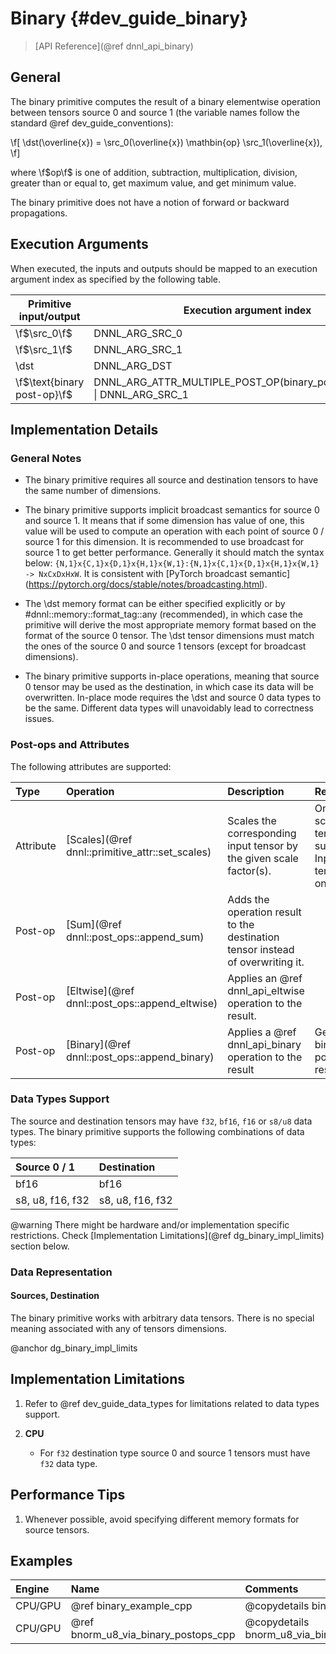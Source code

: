 Binary {#dev_guide_binary}
====================

>
> [API Reference](@ref dnnl_api_binary)
>

## General

The binary primitive computes the result of a binary elementwise operation
between tensors source 0 and source 1 (the variable names follow the standard
@ref dev_guide_conventions):

\f[
    \dst(\overline{x}) =
        \src_0(\overline{x}) \mathbin{op} \src_1(\overline{x}),
\f]

where \f$op\f$ is one of addition, subtraction, multiplication, division, 
greater than or equal to, get maximum value, and get minimum value.

The binary primitive does not have a notion of forward or backward propagations.

## Execution Arguments

When executed, the inputs and outputs should be mapped to an execution
argument index as specified by the following table.

| Primitive input/output      | Execution argument index                                                  |
| ---                         | ---                                                                       |
| \f$\src_0\f$                | DNNL_ARG_SRC_0                                                            |
| \f$\src_1\f$                | DNNL_ARG_SRC_1                                                            |
| \dst                        | DNNL_ARG_DST                                                              |
| \f$\text{binary post-op}\f$ | DNNL_ARG_ATTR_MULTIPLE_POST_OP(binary_post_op_position) \| DNNL_ARG_SRC_1 |

## Implementation Details

### General Notes

 * The binary primitive requires all source and destination tensors to have the
   same number of dimensions.

 * The binary primitive supports implicit broadcast semantics for source 0 and 
   source 1. It means that if some dimension has value of one, this value will
   be used to compute an operation with each point of source 0 / source 1 for 
   this dimension. It is recommended to use broadcast for source 1 to get 
   better performance. Generally it should match the syntax below:
   `{N,1}x{C,1}x{D,1}x{H,1}x{W,1}:{N,1}x{C,1}x{D,1}x{H,1}x{W,1} -> NxCxDxHxW`.
   It is consistent with [PyTorch broadcast semantic]
   (https://pytorch.org/docs/stable/notes/broadcasting.html).
   

 * The \dst memory format can be either specified explicitly or by
   #dnnl::memory::format_tag::any (recommended), in which case the primitive
   will derive the most appropriate memory format based on the format of the
   source 0 tensor. The \dst tensor dimensions must match the ones of the
   source 0 and source 1 tensors (except for broadcast dimensions).

 * The binary primitive supports in-place operations, meaning that source 0
   tensor may be used as the destination, in which case its data will
   be overwritten. In-place mode requires the \dst and source 0 data types to be
   the same. Different data types will unavoidably lead to correctness issues.

### Post-ops and Attributes

The following attributes are supported:

| Type      | Operation                                       | Description                                                                    | Restrictions
| :--       | :--                                             | :--                                                                            | :--
| Attribute | [Scales](@ref dnnl::primitive_attr::set_scales) | Scales the corresponding input tensor by the given scale factor(s).            | Only one scale per tensor is supported. Input tensors only. |
| Post-op   | [Sum](@ref dnnl::post_ops::append_sum)          | Adds the operation result to the destination tensor instead of overwriting it. |                                                                                                             |
| Post-op   | [Eltwise](@ref dnnl::post_ops::append_eltwise)  | Applies an @ref dnnl_api_eltwise operation to the result.                      |                                                                                                             |
| Post-op   | [Binary](@ref dnnl::post_ops::append_binary)    | Applies a @ref dnnl_api_binary operation to the result                         | General binary post-op restrictions                                                                         |

### Data Types Support

The source and destination tensors may have `f32`, `bf16`, `f16` or `s8/u8`
data types.
The binary primitive supports the following combinations of data types:

| Source 0 / 1         | Destination
| :--                  | :--
| bf16                 | bf16
| s8, u8, f16, f32     | s8, u8, f16, f32

@warning
    There might be hardware and/or implementation specific restrictions.
    Check [Implementation Limitations](@ref dg_binary_impl_limits) section
    below.

### Data Representation

#### Sources, Destination

The binary primitive works with arbitrary data tensors. There is no special
meaning associated with any of tensors dimensions.

@anchor dg_binary_impl_limits
## Implementation Limitations

1. Refer to @ref dev_guide_data_types for limitations related to data types
   support.

2. **CPU**
   - For `f32` destination type source 0 and source 1 tensors must have `f32`
     data type.

## Performance Tips

1. Whenever possible, avoid specifying different memory formats for source
   tensors.

## Examples

| Engine  | Name                                 | Comments
| :--     | :--                                  | :--
| CPU/GPU | @ref binary_example_cpp              | @copydetails binary_example_cpp_short
| CPU/GPU | @ref bnorm_u8_via_binary_postops_cpp | @copydetails bnorm_u8_via_binary_postops_cpp_short
